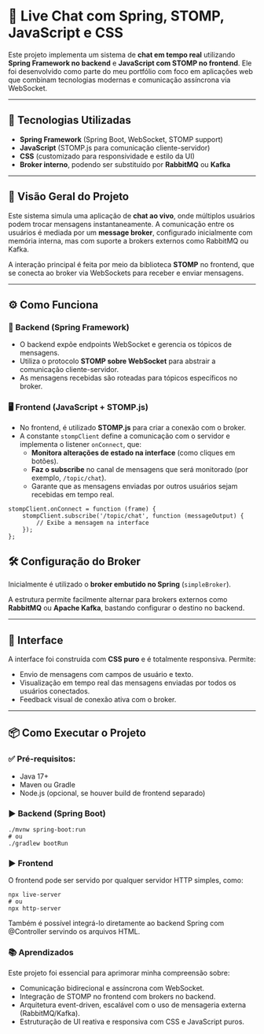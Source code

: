 # 💬 Live Chat com Spring, STOMP, JavaScript e CSS

Este projeto implementa um sistema de **chat em tempo real** utilizando **Spring Framework no backend** e **JavaScript com STOMP no frontend**. Ele foi desenvolvido como parte do meu portfólio com foco em aplicações web que combinam tecnologias modernas e comunicação assíncrona via WebSocket.

---

## 🚀 Tecnologias Utilizadas

- **Spring Framework** (Spring Boot, WebSocket, STOMP support)
- **JavaScript** (STOMP.js para comunicação cliente-servidor)
- **CSS** (customizado para responsividade e estilo da UI)
- **Broker interno**, podendo ser substituído por **RabbitMQ** ou **Kafka**

---

## 🧠 Visão Geral do Projeto

Este sistema simula uma aplicação de **chat ao vivo**, onde múltiplos usuários podem trocar mensagens instantaneamente. A comunicação entre os usuários é mediada por um **message broker**, configurado inicialmente com memória interna, mas com suporte a brokers externos como RabbitMQ ou Kafka.

A interação principal é feita por meio da biblioteca **STOMP** no frontend, que se conecta ao broker via WebSockets para receber e enviar mensagens.

---

## ⚙️ Como Funciona

### 📡 Backend (Spring Framework)

- O backend expõe endpoints WebSocket e gerencia os tópicos de mensagens.
- Utiliza o protocolo **STOMP sobre WebSocket** para abstrair a comunicação cliente-servidor.
- As mensagens recebidas são roteadas para tópicos específicos no broker.

### 🖥️ Frontend (JavaScript + STOMP.js)

- No frontend, é utilizado **STOMP.js** para criar a conexão com o broker.
- A constante `stompClient` define a comunicação com o servidor e implementa o listener `onConnect`, que:
    - **Monitora alterações de estado na interface** (como cliques em botões).
    - **Faz o subscribe** no canal de mensagens que será monitorado (por exemplo, `/topic/chat`).
    - Garante que as mensagens enviadas por outros usuários sejam recebidas em tempo real.

```
stompClient.onConnect = function (frame) {
    stompClient.subscribe('/topic/chat', function (messageOutput) {
        // Exibe a mensagem na interface
    });
};
```

## 🛠️ Configuração do Broker

Inicialmente é utilizado o **broker embutido no Spring** (`simpleBroker`).

A estrutura permite facilmente alternar para brokers externos como **RabbitMQ** ou **Apache Kafka**, bastando configurar o destino no backend.

---

## 📸 Interface

A interface foi construída com **CSS puro** e é totalmente responsiva. Permite:

- Envio de mensagens com campos de usuário e texto.
- Visualização em tempo real das mensagens enviadas por todos os usuários conectados.
- Feedback visual de conexão ativa com o broker.

---

## 📦 Como Executar o Projeto

### ✅ Pré-requisitos:

- Java 17+
- Maven ou Gradle
- Node.js (opcional, se houver build de frontend separado)

### ▶️ Backend (Spring Boot)

```
./mvnw spring-boot:run
# ou
./gradlew bootRun
```
### ▶️ Frontend

O frontend pode ser servido por qualquer servidor HTTP simples, como:

```
npx live-server
# ou
npx http-server
```
Também é possível integrá-lo diretamente ao backend Spring com @Controller servindo os arquivos HTML.

### 📚 Aprendizados
Este projeto foi essencial para aprimorar minha compreensão sobre:

- Comunicação bidirecional e assíncrona com WebSocket.
- Integração de STOMP no frontend com brokers no backend.
- Arquitetura event-driven, escalável com o uso de mensageria externa (RabbitMQ/Kafka).
- Estruturação de UI reativa e responsiva com CSS e JavaScript puros.